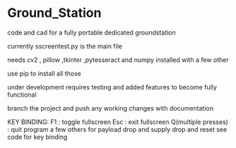 # Ground_Station
code and cad for a fully portable dedicated groundstation

currently sscreentest.py is the main file

needs  cv2 , pillow ,tkinter ,pytesseract and numpy installed with a few other 

use pip to install all those

under development requires testing and added features to become fully functional

branch the project and push any working changes with documentation

KEY BINDING:
    F1  : toggle fullscreen
    Esc : exit fullscreen
    Q(multiple presses)   : quit program
    a few others for payload drop and supply drop and reset see code for key binding
  
    
